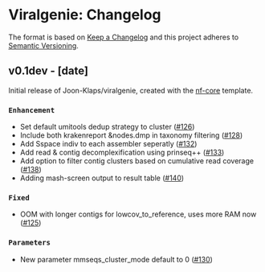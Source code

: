# Viralgenie: Changelog

The format is based on [Keep a Changelog](https://keepachangelog.com/en/1.0.0/)
and this project adheres to [Semantic Versioning](https://semver.org/spec/v2.0.0.html).

## v0.1dev - [date]

Initial release of Joon-Klaps/viralgenie, created with the [nf-core](https://nf-co.re/) template.

### `Enhancement`

- Set default umitools dedup strategy to cluster ([#126](https://github.com/Joon-Klaps/viralgenie/pull/126))
- Include both krakenreport &nodes.dmp in taxonomy filtering ([#128](https://github.com/Joon-Klaps/viralgenie/pull/128))
- Add Sspace indiv to each assembler seperatly ([#132](https://github.com/Joon-Klaps/viralgenie/pull/132))
- Add read & contig decomplexification using prinseq++  ([#133](https://github.com/Joon-Klaps/viralgenie/pull/133))
- Add option to filter contig clusters based on cumulative read coverage ([#138](https://github.com/Joon-Klaps/viralgenie/pull/138))
- Adding mash-screen output to result table ([#140](https://github.com/Joon-Klaps/viralgenie/pull/140))

### `Fixed`

- OOM with longer contigs for lowcov_to_reference, uses more RAM now ([#125](https://github.com/Joon-Klaps/viralgenie/pull/125))

### `Parameters`
- New parameter mmseqs_cluster_mode default to 0 ([#130](https://github.com/Joon-Klaps/viralgenie/pull/130))
